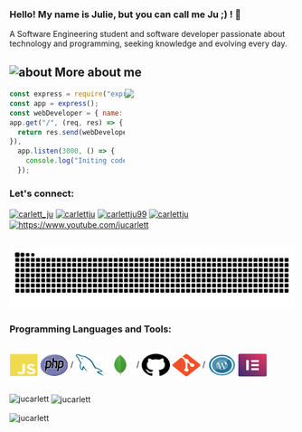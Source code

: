 ### Hello! My name is Julie, but you can call me Ju ;) ! 👋

A Software Engineering student and software developer passionate about technology and programming, seeking knowledge and evolving every day.

## <img width="45" alt="about" src="https://raw.github.com/elizarov/elizarov/master/about.png"> More about me

<img align="right" width="300" src="https://media.giphy.com/media/bZQvimlS7kuGc/giphy.gif?fit=1281%2C716&ssl=1" />

```javascript
const express = require("express");
const app = express();
const webDeveloper = { name: "Julie Carlett", stack: "Full-Stack-Developer" };
app.get("/", (req, res) => {
  return res.send(webDeveloper);
}),
  app.listen(3000, () => {
    console.log("Initing code...");
  });
```
<h3 align="left">Let's connect:</h3>
<p align="left">
<a href="https://twitter.com/carlett_ju" target="blank"><img align="center" src="https://raw.githubusercontent.com/rahuldkjain/github-profile-readme-generator/master/src/images/icons/Social/twitter.svg" alt="carlett_ju" height="30" width="40" /></a>
<a href="https://linkedin.com/in/carlettju" target="blank"><img align="center" src="https://raw.githubusercontent.com/rahuldkjain/github-profile-readme-generator/master/src/images/icons/Social/linked-in-alt.svg" alt="carlettju" height="30" width="40" /></a>
<a href="https://fb.com/carlettju99" target="blank"><img align="center" src="https://raw.githubusercontent.com/rahuldkjain/github-profile-readme-generator/master/src/images/icons/Social/facebook.svg" alt="carlettju99" height="30" width="40" /></a>
<a href="https://instagram.com/carlettju" target="blank"><img align="center" src="https://raw.githubusercontent.com/rahuldkjain/github-profile-readme-generator/master/src/images/icons/Social/instagram.svg" alt="carlettju" height="30" width="40" /></a>
<a href="https://www.youtube.com/c/https://www.youtube.com/jucarlett" target="blank"><img align="center" src="https://raw.githubusercontent.com/rahuldkjain/github-profile-readme-generator/master/src/images/icons/Social/youtube.svg" alt="https://www.youtube.com/jucarlett" height="30" width="40" /></a>
</p>
<br>
<img src ="https://github.com/jucarlett/jucarlett/blob/main/assets/github-contribution-grid-snake.svg"/>

<h3 align="left">Programming Languages and Tools:</h3>

<div style="display: inline_block"><br>
  
  <img src="https://github.com/jucarlett/jucarlett/blob/main/assets/svg-javascript.svg" width="50" height="40" align="center"/>
  <img src="https://github.com/jucarlett/jucarlett/blob/main/assets/svg-php.svg" width="50" height="40" align="center"/>
  /
  <img src="https://github.com/jucarlett/jucarlett/blob/main/assets/svg-mysql.svg" width="50" height="40" align="center"/>
  <img src="https://github.com/jucarlett/jucarlett/blob/main/assets/svg-mongodb.svg" width="50" height="40" align="center"/>
  /
  <img src="https://github.com/jucarlett/jucarlett/blob/main/assets/svg-github.svg" width="50" height="40" align="center"/>
  <img src="https://github.com/jucarlett/jucarlett/blob/main/assets/svg-git.svg" width="50" height="40" align="center"/>
  /
  <img src="https://github.com/jucarlett/jucarlett/blob/main/assets/svg-wordpress.svg" width="50" height="40" align="center"/>
  <img src="https://github.com/jucarlett/jucarlett/blob/main/assets/svg-elementor.svg" width="50" height="40" align="center"/>
    
</div><br>
<div>

<p><img align="left" src="https://github-readme-stats.vercel.app/api/top-langs?username=jucarlett&show_icons=true&theme=dark&locale=en&layout=compact" alt="jucarlett" /></p>

<p>&nbsp;<img align="center" src="https://github-readme-stats.vercel.app/api?username=jucarlett&show_icons=true&theme=dark&locale=en" alt="jucarlett" /></p>

<p><img align="center" src="https://github-readme-streak-stats.herokuapp.com/?user=jucarlett&theme=dark" alt="jucarlett" /></p>
</div>










